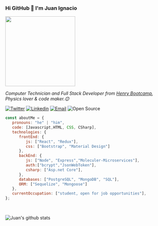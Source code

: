 
### Hi GitHub 👋 I'm Juan Ignacio

<img height='220px' src="https://64.media.tumblr.com/b79f5a5046c6143bcaf294da73a31250/tumblr_n5c8uzsfw01ta6kmeo1_400.gif" justify='center'>


<p><em>Computer Technician and Full Stack Developer from <a href="https://www.soyhenry.com/">Henry Bootcamp</a>, Physics lover & code maker.😊</br>
</em></p>

[![Twitter](https://img.shields.io/badge/-Twitter-1ca0f1?style=flat&labelColor=1ca0f1&logo=twitter&logoColor=white&link=https://twitter.com/JFernandezJubin)](https://twitter.com/JFernandezJubin)
[![Linkedin](https://img.shields.io/badge/-LinkedIn-blue?style=flat&logo=Linkedin&logoColor=white&link=https://www.linkedin.com/in/juan-ignacio-fernandez-jubin-0a3931199/)](https://www.linkedin.com/in/juan-ignacio-fernandez-jubin-0a3931199/)
[![Email](https://img.shields.io/badge/-Email-c14438?style=flat&logo=Gmail&logoColor=white&link=mailto:fernandezjubin.data@gmail.com)](fernandezjubin.data@gmail.com)
![Open Source](http://img.shields.io/badge/-Open%20Source%20Fan-3DA639?style=flat&logo=open-source-initiative&logoColor=ffffff)


```javascript
const aboutMe = {
   pronouns: "he" | "him",
   code: [Javascript,HTML, CSS, CSharp],
   technologies: {
      frontEnd: {
         js: ["React", "Redux"],
         css: ["Bootstrap", "Material Design"]
      },
      backEnd: {
         js: ["Node", "Express","Moleculer-Microservices"],
         auth:["bcrypt","JsonWebToken"],
         csharp: ["Asp.net Core"],
      },
      databases: ["PostgreSQL", "MongoDB", "SQL"],
      ORM: ["Sequelize", "Mongoose"]
   },
   currentOccupation: ["student, open for job opportunities"],
};
```
</br>

![Juan's github stats](https://github-readme-stats.vercel.app/api?username=JuanFernandezJubin&show_icons=true&title_color=EFB810&icon_color=79ff97&text_color=fff&bg_color=000442)


